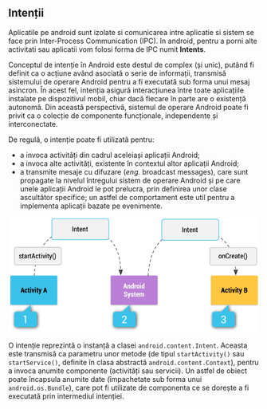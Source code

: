 ## Intenții

Aplicatile pe android sunt izolate si comunicarea intre aplicatie
si sistem se face prin Inter-Process Communication (IPC). In
android, pentru a porni alte activitati sau aplicatii vom folosi
forma de IPC numit **Intents**.

Conceptul de intenție în Android este destul de complex (și unic),
putând fi definit ca o acțiune având asociată o serie de informații,
transmisă sistemului de operare Android pentru a fi executată sub forma
unui mesaj asincron. În acest fel, intenția asigură interacțiunea între
toate aplicațiile instalate pe dispozitivul mobil, chiar dacă fiecare în
parte are o existență autonomă. Din această perspectivă, sistemul de
operare Android poate fi privit ca o colecție de componente funcționale,
independente și interconectate.

De regulă, o intenție poate fi utilizată pentru:

-   a invoca activități din cadrul aceleiași aplicații Android;
-   a invoca alte activități, existente în contextul altor aplicații
    Android;
-   a transmite mesaje cu difuzare (*eng.* broadcast messages), care
    sunt propagate la nivelul întregului sistem de operare Android și pe
    care unele aplicații Android le pot prelucra, prin definirea unor
    clase ascultător specifice; un astfel de comportament este util
    pentru a implementa aplicații bazate pe evenimente.

![](images/intent-filters_2x.png)

O intenție reprezintă o instanță a clasei `android.content.Intent`.
Aceasta este transmisă ca parametru unor metode (de tipul
`startActivity()` sau `startService()`, definite în clasa abstractă
`android.content.Context`), pentru a invoca anumite componente
(activități sau servicii). Un astfel de obiect poate încapsula anumite
date (împachetate sub forma unui `android.os.Bundle`), care pot fi
utilizate de componenta ce se dorește a fi executată prin intermediul
intenției.
